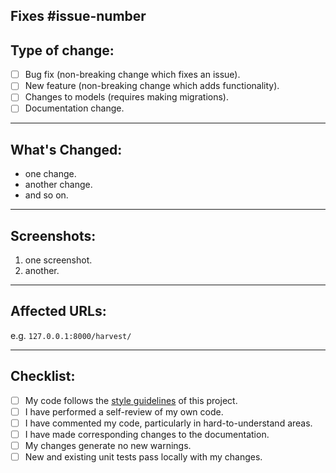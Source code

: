 <!-- 
Thanks for your contribution!
Please fill out the neccessary sections, and delete unused ones.
-->
Fixes #issue-number
----------
## Type of change:
- [ ] Bug fix (non-breaking change which fixes an issue).
- [ ] New feature (non-breaking change which adds functionality).
- [ ] Changes to models (requires making migrations).
- [ ] Documentation change.
----------
## What's Changed:
- one change.
- another change.
- and so on.

--------
## Screenshots:
1. one screenshot.
2. another.

--------
## Affected URLs:
e.g. `127.0.0.1:8000/harvest/`

-------
## Checklist:
- [ ] My code follows the [style guidelines](https://github.com/LesFruitsDefendus/saskatoon-ng/blob/develop/CONTRIBUTING.md) of this project.
- [ ] I have performed a self-review of my own code.
- [ ] I have commented my code, particularly in hard-to-understand areas.
- [ ] I have made corresponding changes to the documentation.
- [ ] My changes generate no new warnings.
- [ ] New and existing unit tests pass locally with my changes.
